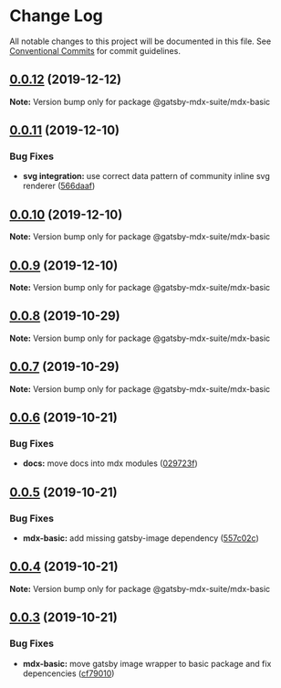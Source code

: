 # Change Log

All notable changes to this project will be documented in this file.
See [Conventional Commits](https://conventionalcommits.org) for commit guidelines.

## [0.0.12](https://github.com/axe312ger/gatsby-mdx-suite/compare/@gatsby-mdx-suite/mdx-basic@0.0.11...@gatsby-mdx-suite/mdx-basic@0.0.12) (2019-12-12)

**Note:** Version bump only for package @gatsby-mdx-suite/mdx-basic





## [0.0.11](https://github.com/axe312ger/gatsby-mdx-suite/compare/@gatsby-mdx-suite/mdx-basic@0.0.10...@gatsby-mdx-suite/mdx-basic@0.0.11) (2019-12-10)


### Bug Fixes

* **svg integration:** use correct data pattern of community inline svg renderer ([566daaf](https://github.com/axe312ger/gatsby-mdx-suite/commit/566daaf43ae7edafc030572500562fe6a478d61f))





## [0.0.10](https://github.com/axe312ger/gatsby-mdx-suite/compare/@gatsby-mdx-suite/mdx-basic@0.0.9...@gatsby-mdx-suite/mdx-basic@0.0.10) (2019-12-10)

**Note:** Version bump only for package @gatsby-mdx-suite/mdx-basic





## [0.0.9](https://github.com/axe312ger/gatsby-mdx-suite/compare/@gatsby-mdx-suite/mdx-basic@0.0.8...@gatsby-mdx-suite/mdx-basic@0.0.9) (2019-12-10)

**Note:** Version bump only for package @gatsby-mdx-suite/mdx-basic





## [0.0.8](https://github.com/axe312ger/gatsby-mdx-suite/compare/@gatsby-mdx-suite/mdx-basic@0.0.7...@gatsby-mdx-suite/mdx-basic@0.0.8) (2019-10-29)

**Note:** Version bump only for package @gatsby-mdx-suite/mdx-basic





## [0.0.7](https://github.com/axe312ger/gatsby-mdx-suite/compare/@gatsby-mdx-suite/mdx-basic@0.0.6...@gatsby-mdx-suite/mdx-basic@0.0.7) (2019-10-29)

**Note:** Version bump only for package @gatsby-mdx-suite/mdx-basic





## [0.0.6](https://github.com/axe312ger/gatsby-mdx-suite/compare/@gatsby-mdx-suite/mdx-basic@0.0.5...@gatsby-mdx-suite/mdx-basic@0.0.6) (2019-10-21)


### Bug Fixes

* **docs:** move docs into mdx modules ([029723f](https://github.com/axe312ger/gatsby-mdx-suite/commit/029723fbe0a1630b91ac480e419e1479459ad472))





## [0.0.5](https://github.com/axe312ger/gatsby-mdx-suite/compare/@gatsby-mdx-suite/mdx-basic@0.0.4...@gatsby-mdx-suite/mdx-basic@0.0.5) (2019-10-21)


### Bug Fixes

* **mdx-basic:** add missing gatsby-image dependency ([557c02c](https://github.com/axe312ger/gatsby-mdx-suite/commit/557c02c120cc28686935590ddcf652926f6ea843))





## [0.0.4](https://github.com/axe312ger/gatsby-mdx-suite/compare/@gatsby-mdx-suite/mdx-basic@0.0.3...@gatsby-mdx-suite/mdx-basic@0.0.4) (2019-10-21)

**Note:** Version bump only for package @gatsby-mdx-suite/mdx-basic





## [0.0.3](https://github.com/axe312ger/gatsby-mdx-suite/compare/@gatsby-mdx-suite/mdx-basic@0.0.2...@gatsby-mdx-suite/mdx-basic@0.0.3) (2019-10-21)


### Bug Fixes

* **mdx-basic:** move gatsby image wrapper to basic package and fix depencencies ([cf79010](https://github.com/axe312ger/gatsby-mdx-suite/commit/cf790102c84d4ddbeb4180eec85504030b7b5ecd))
